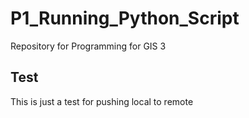 # P1_Running_Python_Script
Repository for Programming for GIS 3

## Test 
This is just a test for pushing local to remote